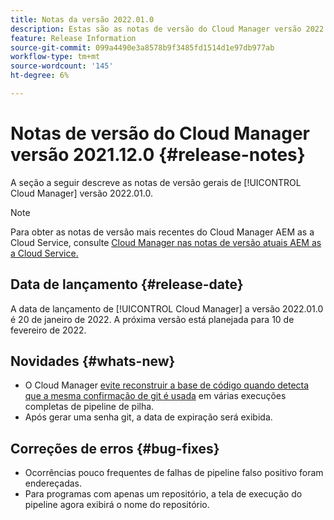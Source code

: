 ```yaml
---
title: Notas da versão 2022.01.0
description: Estas são as notas de versão do Cloud Manager versão 2022.01.0.
feature: Release Information
source-git-commit: 099a4490e3a8578b9f3485fd1514d1e97db977ab
workflow-type: tm+mt
source-wordcount: '145'
ht-degree: 6%

---
```


# Notas de versão do Cloud Manager versão 2021.12.0 {#release-notes}

A seção a seguir descreve as notas de versão gerais de [!UICONTROL Cloud Manager] versão 2022.01.0.

>[!NOTE]
>
>Para obter as notas de versão mais recentes do Cloud Manager AEM as a Cloud Service, consulte [Cloud Manager nas notas de versão atuais AEM as a Cloud Service.](https://experienceleague.adobe.com/docs/experience-manager-cloud-service/content/implementing/using-cloud-manager/release-notes-cloud-manager/release-notes-cm-current.html)

## Data de lançamento {#release-date}

A data de lançamento de [!UICONTROL Cloud Manager] a versão 2022.01.0 é 20 de janeiro de 2022. A próxima versão está planejada para 10 de fevereiro de 2022.

## Novidades {#whats-new}

* O Cloud Manager [evite reconstruir a base de código quando detecta que a mesma confirmação de git é usada](/help/using/setting-up-project.md#build-artifact-reuse) em várias execuções completas de pipeline de pilha.
* Após gerar uma senha git, a data de expiração será exibida.

## Correções de erros {#bug-fixes}

* Ocorrências pouco frequentes de falhas de pipeline falso positivo foram endereçadas.
* Para programas com apenas um repositório, a tela de execução do pipeline agora exibirá o nome do repositório.
